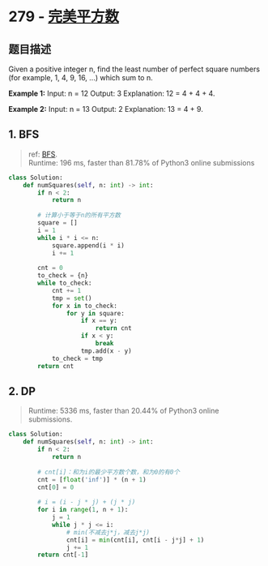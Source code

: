 # 279 - [完美平方数](https://leetcode.com/problems/perfect-squares/)

## 题目描述
Given a positive integer n, find the least number of perfect square numbers (for example, 1, 4, 9, 16, ...) which sum to n.

**Example 1:**
	Input: n = 12
	Output: 3 
	Explanation: 12 = 4 + 4 + 4.

**Example 2:**
	Input: n = 13
	Output: 2
	Explanation: 13 = 4 + 9.


## 1. BFS

> ref: [BFS](https://leetcode.com/problems/perfect-squares/discuss/71475/).  
Runtime: 196 ms, faster than 81.78% of Python3 online submissions

```python
class Solution:
    def numSquares(self, n: int) -> int:
        if n < 2:
            return n
        
        # 计算小于等于n的所有平方数
        square = []
        i = 1
        while i * i <= n:
            square.append(i * i)
            i += 1
            
        cnt = 0
        to_check = {n}
        while to_check:
            cnt += 1
            tmp = set()
            for x in to_check:
                for y in square:
                    if x == y:
                        return cnt
                    if x < y:
                        break
                    tmp.add(x - y)
            to_check = tmp
        return cnt
```


## 2. DP

> Runtime: 5336 ms, faster than 20.44% of Python3 online submissions.

```python
class Solution:
    def numSquares(self, n: int) -> int:
        if n < 2:
            return n
        
        # cnt[i]：和为i的最少平方数个数，和为0的有0个
        cnt = [float('inf')] * (n + 1)
        cnt[0] = 0
        
        # i = (i - j * j) + (j * j)
        for i in range(1, n + 1):
            j = 1
            while j * j <= i:
                # min(不减去j*j，减去j*j)
                cnt[i] = min(cnt[i], cnt[i - j*j] + 1)
                j += 1
        return cnt[-1]
```